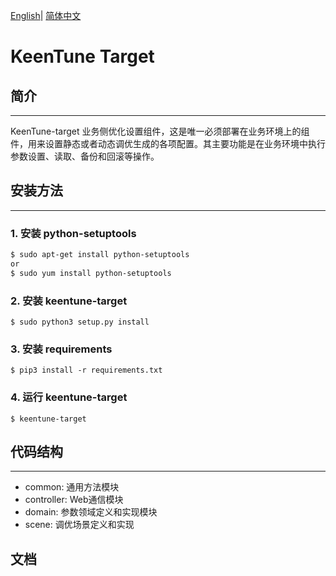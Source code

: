 [English](./keentune-target/README.md)| [简体中文](./keentune-target/README_ch.md) 

# KeenTune Target  

## 简介
---  
KeenTune-target 业务侧优化设置组件，这是唯一必须部署在业务环境上的组件，用来设置静态或者动态调优生成的各项配置。其主要功能是在业务环境中执行参数设置、读取、备份和回滚等操作。

## 安装方法
---  
### 1. 安装 python-setuptools
```sh
$ sudo apt-get install python-setuptools
or
$ sudo yum install python-setuptools
```

### 2. 安装 keentune-target
```shell
$ sudo python3 setup.py install
```

### 3. 安装 requirements
```shell
$ pip3 install -r requirements.txt
```

### 4. 运行 keentune-target
```shell
$ keentune-target
```

## 代码结构
---  
+ common: 通用方法模块
+ controller: Web通信模块
+ domain: 参数领域定义和实现模块
+ scene: 调优场景定义和实现

## 文档